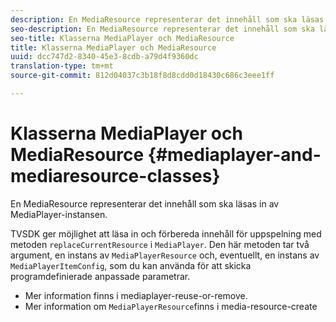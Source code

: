 ```yaml
---
description: En MediaResource representerar det innehåll som ska läsas in av MediaPlayer-instansen.
seo-description: En MediaResource representerar det innehåll som ska läsas in av MediaPlayer-instansen.
seo-title: Klasserna MediaPlayer och MediaResource
title: Klasserna MediaPlayer och MediaResource
uuid: dcc747d2-8340-45e3-8cdb-a79d4f9360dc
translation-type: tm+mt
source-git-commit: 812d04037c3b18f8d8cdd0d18430c686c3eee1ff

---
```



# Klasserna MediaPlayer och MediaResource {#mediaplayer-and-mediaresource-classes}

En MediaResource representerar det innehåll som ska läsas in av MediaPlayer-instansen.

<!--<a id="section_431AB7221E0249BF949EC72EEB9B428A"></a>-->

TVSDK ger möjlighet att läsa in och förbereda innehåll för uppspelning med metoden `replaceCurrentResource` i `MediaPlayer`. Den här metoden tar två argument, en instans av `MediaPlayerResource` och, eventuellt, en instans av `MediaPlayerItemConfig`, som du kan använda för att skicka programdefinierade anpassade parametrar.

* Mer information finns i mediaplayer-reuse-or-remove.
* Mer information om `MediaPlayerResource`finns i media-resource-create

